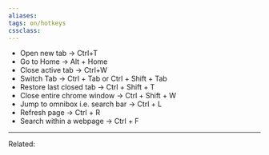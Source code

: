 ```yaml
---
aliases:
tags: on/hotkeys
cssclass:
---
```


- Open new tab → Ctrl+T
- Go to Home → Alt + Home
- Close active tab → Ctrl+W
- Switch Tab → Ctrl + Tab or Ctrl + Shift + Tab
- Restore last closed tab → Ctrl + Shift + T
- Close entire chrome window → Ctrl + Shift + W
- Jump to omnibox i.e. search bar → Ctrl + L
- Refresh page → Ctrl + R
- Search within a webpage → Ctrl + F

---

Related:
